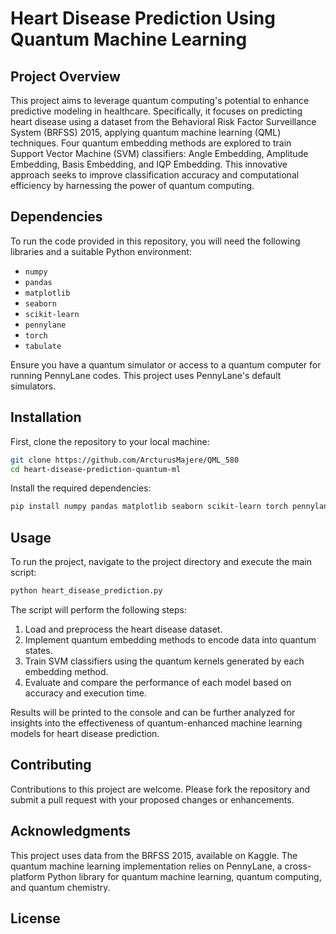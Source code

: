 
# Heart Disease Prediction Using Quantum Machine Learning

## Project Overview

This project aims to leverage quantum computing's potential to enhance predictive modeling in healthcare. Specifically, it focuses on predicting heart disease using a dataset from the Behavioral Risk Factor Surveillance System (BRFSS) 2015, applying quantum machine learning (QML) techniques. Four quantum embedding methods are explored to train Support Vector Machine (SVM) classifiers: Angle Embedding, Amplitude Embedding, Basis Embedding, and IQP Embedding. This innovative approach seeks to improve classification accuracy and computational efficiency by harnessing the power of quantum computing.

## Dependencies

To run the code provided in this repository, you will need the following libraries and a suitable Python environment:

- `numpy`
- `pandas`
- `matplotlib`
- `seaborn`
- `scikit-learn`
- `pennylane`
- `torch`
- `tabulate`

Ensure you have a quantum simulator or access to a quantum computer for running PennyLane codes. This project uses PennyLane's default simulators.

## Installation

First, clone the repository to your local machine:

```bash
git clone https://github.com/ArcturusMajere/QML_580
cd heart-disease-prediction-quantum-ml
```

Install the required dependencies:

```bash
pip install numpy pandas matplotlib seaborn scikit-learn torch pennylane tabulate
```

## Usage

To run the project, navigate to the project directory and execute the main script:

```bash
python heart_disease_prediction.py
```

The script will perform the following steps:

1. Load and preprocess the heart disease dataset.
2. Implement quantum embedding methods to encode data into quantum states.
3. Train SVM classifiers using the quantum kernels generated by each embedding method.
4. Evaluate and compare the performance of each model based on accuracy and execution time.

Results will be printed to the console and can be further analyzed for insights into the effectiveness of quantum-enhanced machine learning models for heart disease prediction.

## Contributing

Contributions to this project are welcome. Please fork the repository and submit a pull request with your proposed changes or enhancements.

## Acknowledgments

This project uses data from the BRFSS 2015, available on Kaggle. The quantum machine learning implementation relies on PennyLane, a cross-platform Python library for quantum machine learning, quantum computing, and quantum chemistry.

## License



 

